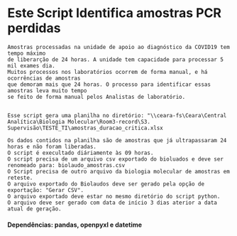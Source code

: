 
# Este Script Identifica amostras PCR perdidas

    Amostras processadas na unidade de apoio ao diagnóstico da COVID19 tem tempo máximo
    de liberarção de 24 horas. A unidade tem capacidade para processar 5 mil exames dia.
    Muitos processos nos laboratórios ocorrem de forma manual, e há ocorrências de amostras 
    que demoram mais que 24 horas. O processo para identificar essas amostras leva muito tempo
    se feito de forma manual pelos Analistas de laboratório.


    Esse script gera uma planilha no diretório: "\\ceara-fs\Ceara\Central Analítica\Biologia Molecular\Room3-record\S3. Supervisão\TESTE_TI\amostras_duracao_critica.xlsx

    Os dados contidos na planilha são de amostras que já ultrapassaram 24 horas e não foram liberadas.
    O script é execultado diáriamente às 09 horas. 
    O script precisa de um arquivo csv exportado do bioluados e deve ser renomeado para: biolaudo_amostras.csv
    O Script precisa de outro arquivo da biologia molecular de amostras em reteste.
    O arquivo exportado do Biolaudos deve ser gerado pela opção de exportação: "Gerar CSV".
    O arquivo exportado deve estar no mesmo diretório do script python.
    O arquivo deve ser gerado com data de início 3 dias aterior a data atual de geração.

#### Dependências: pandas, openpyxl e datetime